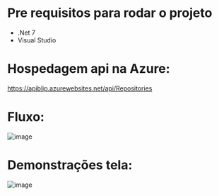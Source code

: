 # Pre requisitos para rodar o projeto 
- .Net 7
- Visual Studio

# Hospedagem api na Azure:
https://apiblip.azurewebsites.net/api/Repositories

# Fluxo:
![image](https://github.com/user-attachments/assets/0213c1f3-3ce1-4c59-8c06-03e60587ca57)

# Demonstrações tela:

![image](https://github.com/user-attachments/assets/065ee928-1ff5-4cd9-9f02-23ce9649c3b5)




